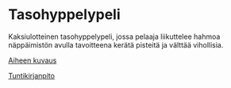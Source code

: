 # Tasohyppelypeli

Kaksiulotteinen tasohyppelypeli, jossa pelaaja liikuttelee hahmoa näppäimistön avulla tavoitteena kerätä pisteitä ja välttää vihollisia.

[Aiheen kuvaus](dokumentaatio/tuntikirjanpito.md)

[Tuntikirjanpito](dokumentaatio/aiheenKuvausJaRakenne.md)
